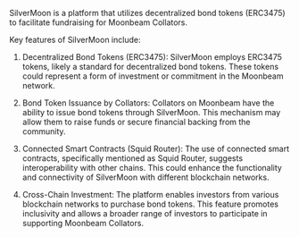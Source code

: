 SilverMoon is a platform that utilizes decentralized bond tokens (ERC3475) to facilitate fundraising for Moonbeam Collators. 

Key features of SilverMoon include:

1. Decentralized Bond Tokens (ERC3475): SilverMoon employs ERC3475 tokens, likely a standard for decentralized bond tokens. These tokens could represent a form of investment or commitment in the Moonbeam network.

2. Bond Token Issuance by Collators: Collators on Moonbeam have the ability to issue bond tokens through SilverMoon. This mechanism may allow them to raise funds or secure financial backing from the community.

3. Connected Smart Contracts (Squid Router): The use of connected smart contracts, specifically mentioned as Squid Router, suggests interoperability with other chains. This could enhance the functionality and connectivity of SilverMoon with different blockchain networks.

4. Cross-Chain Investment: The platform enables investors from various blockchain networks to purchase bond tokens. This feature promotes inclusivity and allows a broader range of investors to participate in supporting Moonbeam Collators.


